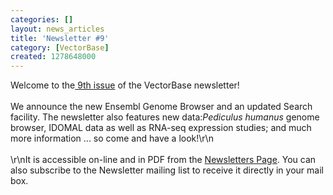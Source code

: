 ```yaml
---
categories: []
layout: news_articles
title: 'Newsletter #9'
category: [VectorBase]
created: 1278648000
---
```

Welcome to the<a href="/newsletters/issue-9"> 9th issue</a> of the VectorBase newsletter!<br><br>
We announce the new Ensembl Genome Browser and an updated Search facility. The newsletter also features new data:<i>Pediculus humanus</i> genome browser, IDOMAL data as well as RNA-seq expression studies; and much more information ... so come and have a look!\r\n<br><br>\r\nIt is accessible on-line and in PDF from the <a href="/newsletters">Newsletters Page</a>. You can also subscribe to the Newsletter mailing list to receive it directly in your mail box. 
<br><br>
